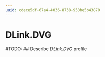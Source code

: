 ```yaml
---
uuid: cdece5df-67a4-4036-8738-958be5b43870
---
```



# DLink.DVG


#TODO: ## Describe *DLink.DVG* profile

